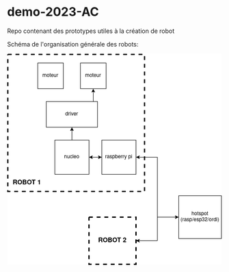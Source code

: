 # demo-2023-AC
Repo contenant des prototypes utiles à la création de robot

Schéma de l'organisation générale des robots:

![Alt text](images/organisation_robots.png)